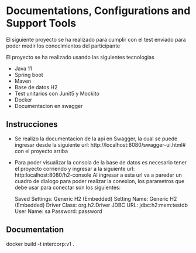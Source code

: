 # Documentations, Configurations and Support Tools
   El siguiente proyecto se ha realizado para cumplir con el test enviado para poder medir los 
conocimientos del participante

El proyecto se ha realizado usando las siguientes tecnologias

- Java 11
- Spring boot 
- Maven
- Base de datos H2
- Test unitarios con Junit5 y Mockito
- Docker
- Documentacion en swagger

## Instrucciones

- Se realizo la documentacion de la api en Swagger, la cual se puede ingresar desde la siguiente
  url: http://localhost:8080/swagger-ui.html# con el proyecto arriba
  
- Para poder visualizar la consola de la base de datos es necesario tener el proyecto corriendo 
  y ingresar a la siguiente url: http:localhost:8080/h2-console 
  Al ingresar a esta url va a pareder un cuadro de dialogo para poder realizar la conexion, 
  los parametros que debe usar para conectar son los siguientes:
  
    Saved Settings: Generic H2 (Embedded)
    Setting Name: Generic H2 (Embedded)
    Driver Class: org.h2.Driver
    JDBC URL: jdbc:h2:mem:testdb
    User Name: sa
    Password: password


## Documentation

docker build -t intercorp:v1 .
